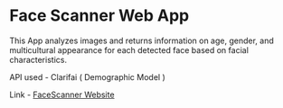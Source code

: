 <h1>Face Scanner Web App</h1>
<p>This App analyzes images and returns information on age, gender, and multicultural appearance for each detected face based on facial characteristics.</p>

<p>API used - Clarifai ( Demographic Model )</p>
<p>Link - <a href="https://face-scanner.netlify.com/">FaceScanner Website</a></p>
